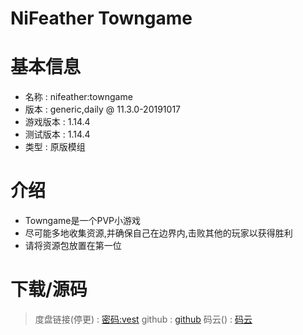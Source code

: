 # NiFeather Towngame

基本信息
=====================================
* 名称 : nifeather:towngame
* 版本 : generic,daily @ 11.3.0-20191017
* 游戏版本 : 1.14.4
* 测试版本 : 1.14.4
* 类型 : 原版模组

介绍
=====================================
* Towngame是一个PVP小游戏
* 尽可能多地收集资源,并确保自己在边界内,击败其他的玩家以获得胜利
* 请将资源包放置在第一位

下载/源码
====================================
> 度盘链接(停更) : [密码:vest](https://pan.baidu.com/s/1NuznUUlvsl7AmQfc3yIGBg)
> github : [github](https://github.com/MATRIX-feather/towngame)
> 码云() : [码云](https://gitee.com/matrix-feather/towngame)